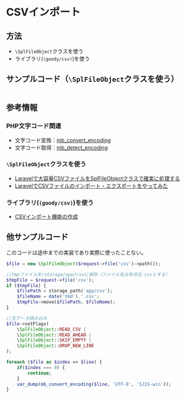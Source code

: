 # CSVインポート
## 方法
- `\SplFileObject`クラスを使う
- ライブラリ(`(goody/csv)`)を使う
## サンプルコード（`\SplFileObject`クラスを使う）
```php

```
## 参考情報
### PHP文字コード関連
- 文字コード変換：[mb_convert_encoding](https://www.php.net/manual/ja/function.mb-convert-encoding.php)
- 文字コード取得：[mb_detect_encoding](https://www.php.net/manual/ja/function.mb-detect-encoding.php)
### `\SplFileObject`クラスを使う
- [Laravelで大容量CSVファイルをSplFileObjectクラスで確実に処理する](https://www.ritolab.com/entry/63)
- [LaravelでCSVファイルのインポート・エクスポートをやってみた](https://tech.arms-soft.co.jp/entry/2019/10/23/090000)

### ライブラリ(`(goody/csv)`)を使う
- [CSVインポート機能の作成](https://laraweb.net/tutorial/5906/)

## 他サンプルコード
このコードは途中までの実装であり実際に使ったことない。
```php
$file = new \SplFileObject($request->file('csv')->path());

//tmpファイルを/storage/app/csvに保存（ファイル名は年月日.csvとする）
$tmpFile = $request->file('csv');
if ($tmpFile) {
    $filePath = storage_path('app/csv');
    $fileName = date('Ymd').'.csv';
    $tmpFile->move($filePath, $fileName);
}

//生データ読み込み
$file->setFlags(
    \SplFileObject::READ_CSV |
    \SplFileObject::READ_AHEAD |
    \SplFileObject::SKIP_EMPTY |
    \SplFileObject::DROP_NEW_LINE
);

foreach ($file as $index => $line) {
    if($index === 0) {
        continue;
    }
    var_dump(mb_convert_encoding($line, 'UTF-8', 'SJIS-win'));
}
```